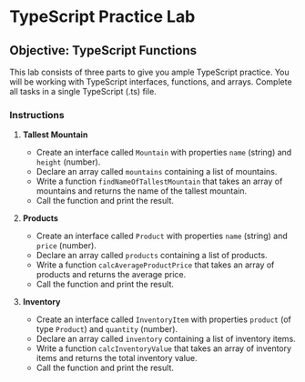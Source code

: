 # TypeScript Practice Lab

## Objective: TypeScript Functions

This lab consists of three parts to give you ample TypeScript practice. You will be working with TypeScript interfaces, functions, and arrays. Complete all tasks in a single TypeScript (.ts) file.

### Instructions

1. **Tallest Mountain**
   - Create an interface called `Mountain` with properties `name` (string) and `height` (number).
   - Declare an array called `mountains` containing a list of mountains.
   - Write a function `findNameOfTallestMountain` that takes an array of mountains and returns the name of the tallest mountain.
   - Call the function and print the result.

2. **Products**
   - Create an interface called `Product` with properties `name` (string) and `price` (number).
   - Declare an array called `products` containing a list of products.
   - Write a function `calcAverageProductPrice` that takes an array of products and returns the average price.
   - Call the function and print the result.

3. **Inventory**
   - Create an interface called `InventoryItem` with properties `product` (of type `Product`) and `quantity` (number).
   - Declare an array called `inventory` containing a list of inventory items.
   - Write a function `calcInventoryValue` that takes an array of inventory items and returns the total inventory value.
   - Call the function and print the result.